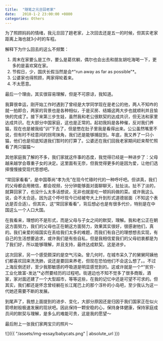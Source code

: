 ```yaml
---
title:  "随笔之元旦回老家"
date:   2018-1-2 23:00:00 +0800
categories: Others
---
```




为了照顾妈妈的情绪，我元旦回了趟老家，上次回去还是五一的时候，但其实老家距离上海也就3小时的车程。

解释下为什么回去的这么不频繁：

1. 周末在家要么是工作，要么是葛优躺，偶尔也会出去和朋友胡吃海喝一下，更多的是喜欢窝在家。
2. 节假日，少，国庆长假当然是会*"run away as far as possible"*。
3. 公婆家也得照顾，两家得轮着来。
4. 不太愿意。

最后一个理由，其实很容易理解，但是不可原谅，我知道。

我算很幸运，刚开始工作时遇到了曾经是大学同学现在是老公的他，两人不知咋的就一拍即合，两家的背景也是各种相似，于是买房、结婚这两大步也就顺利并且愉快的完成了。接下来第三步生娃，虽然我和老公很默契的达成共识，但无法和家里达成共识。在大部分中国家庭，这也是正常的。起初我妈是各种催，反对我们养猫，现在也是被我给”训“下去了，但是憋在肚子里我是看得出来。公公虽然嘴里不说，但有时不经意间的拐弯抹角，我们还是能够捕捉到。年底，我又养了一只小猫，他们也是彻底知道我们暂时的打算了。公婆还在我们回我老家期间赶来帮忙照看了两只猫猫～

其他家庭我了解的不多，我们家就这件事的态度，我觉得已经是一种进步了：父母越来越学会尊重子女的决定。这里面有无奈，但我觉得更多的是因为爱，让他们选择慢慢接受现代思想吧。

“常回家看看”，是中国尊尚“孝为先”在现今忙碌时代的一种呼吁吧。但讲真，我们的父母都会用微信，都会视频，分分钟能够面对面聊聊天，扯扯淡。扯不了淡的，就算回家了，也没什么太多话想说，无非也就是吃一顿妈妈做的菜。或许我这么说，会不太合适，因为这个呼吁现今已经被夸大上升到形式道德层面（不知这个表达是否合适）。但其实，这“常回家看看”，背后想必也是有很多代价，特别是在中国这么一个人口大国。

在我看来，理想的不是形式，而是父母与子女之间的默契，理解。我和老公正在朝这方面努力，我们的父母也正在朝这方面努力，效果其实很好，很感谢他们，真的。我们亲爱的祖国实在丢给我们太多的难题，而我们有自己的理想想去实现，有自己的生活想要追求，或许我们是有些自私，但是我相信爱我们的父母初衷都是为了我们好，所以能够理解，并且支持，最终达成默契。这是进步。

这次回家，另一个感受颇深的是空气污染。曾几何时，在城市呆久了的舅舅阿姨他们都喜欢回来洗洗肺，说还是要回来养老，但现在恐怕他们不会这么想了。。不过上海反倒还好，至少我那敏感的呼吸道是明显感觉到的。这或许就是一个*“贫穷-工业化致富-发达”*必然要经历的过程吧。街道边也不知不觉多了很多商贩，酒家，家对面还建了一个大型超市，等等这些，在我的记忆中还是可望不可求的。但其实，我们都还是怀念曾经躺在长江尾巴上的那个淳朴的小岛吧，至少我认为这一代她还需要不断的发展。

到尾声了，我想上面提到的进步、变化，大部分原因还是归因于我们国家正在似火箭喷射般极速发展的现状吧。因此保持一颗安稳的心，保持身体健康，保持家庭成员间的默契与理解，是多么的难能可贵，这是我的愿望～

最后附上一张我们家两宝贝的照片～

![]({{ "/assets/img-essay/babycats.png" | absolute_url }})







































































































































































































